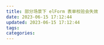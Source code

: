 ```yaml
---
title: 部分场景下 elForm 表单校验会失效
date: 2023-06-15 17:12:44
updated: 2023-06-15 17:12:44
tags:
categories:
---
```

